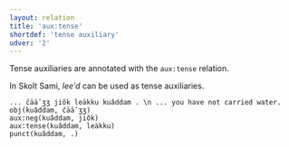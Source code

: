 ```yaml
---
layout: relation
title: 'aux:tense'
shortdef: 'tense auxiliary'
udver: '2'
---
```


Tense auxiliaries are annotated with the `aux:tense` relation.

In Skolt Sami, _leeʹd_ can be used as tense auxiliaries.

~~~ sdparse
... čääʹʒʒ jiõk leäkku kuâddam . \n ... you have not carried water.
obj(kuâddam, čääʹʒʒ)
aux:neg(kuâddam, jiõk)
aux:tense(kuâddam, leäkku)
punct(kuâddam, .)
~~~


<!-- Interlanguage links updated Út 9. května 2023, 20:04:02 CEST -->
